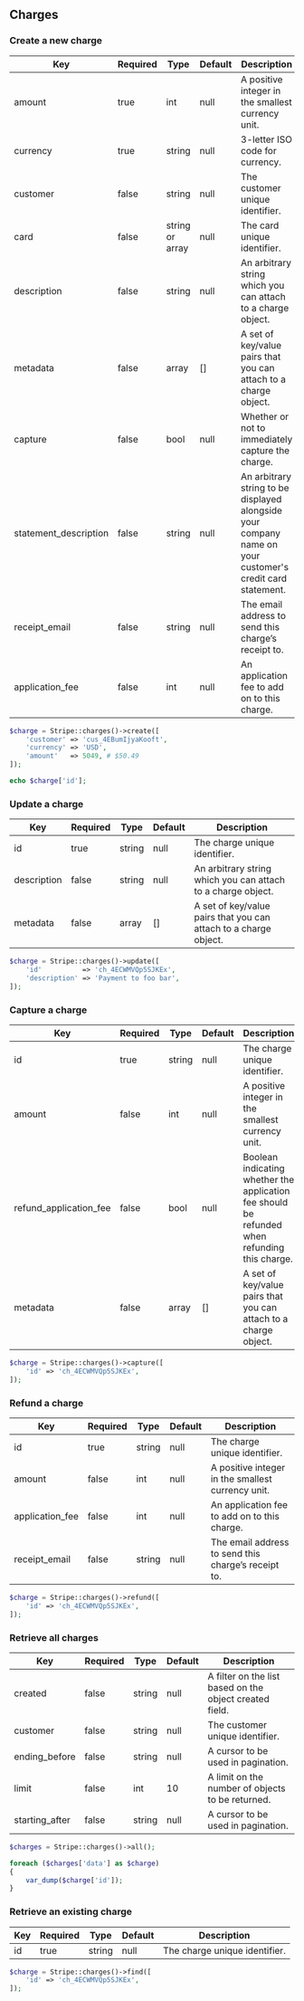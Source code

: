 ## Charges

### Create a new charge

Key                   | Required | Type            | Default | Description
--------------------- | -------- | --------------- | ------- | -----------------
amount                | true     | int             | null    | A positive integer in the smallest currency unit.
currency              | true     | string          | null    | 3-letter ISO code for currency.
customer              | false    | string          | null    | The customer unique identifier.
card                  | false    | string or array | null    | The card unique identifier.
description           | false    | string          | null    | An arbitrary string which you can attach to a charge object.
metadata              | false    | array           | []      | A set of key/value pairs that you can attach to a charge object.
capture               | false    | bool            | null    | Whether or not to immediately capture the charge.
statement_description | false    | string          | null    | An arbitrary string to be displayed alongside your company name on your customer's credit card statement.
receipt_email         | false    | string          | null    | The email address to send this charge’s receipt to.
application_fee       | false    | int             | null    | An application fee to add on to this charge.

```php
$charge = Stripe::charges()->create([
	'customer' => 'cus_4EBumIjyaKooft',
	'currency' => 'USD',
	'amount'   => 5049, # $50.49
]);

echo $charge['id'];
```

### Update a charge

Key         | Required | Type   | Default | Description
----------- | -------- | ------ | ------- | ------------------------------------
id          | true     | string | null    | The charge unique identifier.
description | false    | string | null    | An arbitrary string which you can attach to a charge object.
metadata    | false    | array  | []      | A set of key/value pairs that you can attach to a charge object.

```php
$charge = Stripe::charges()->update([
	'id'          => 'ch_4ECWMVQp5SJKEx',
	'description' => 'Payment to foo bar',
]);
```

### Capture a charge

Key                    | Required | Type   | Default | Description
---------------------- | -------- | ------ | ------- | -------------------------
id                     | true     | string | null    | The charge unique identifier.
amount                 | false    | int    | null    | A positive integer in the smallest currency unit.
refund_application_fee | false    | bool   | null    | Boolean indicating whether the application fee should be refunded when refunding this charge.
metadata               | false    | array  | []      | A set of key/value pairs that you can attach to a charge object.

```php
$charge = Stripe::charges()->capture([
	'id' => 'ch_4ECWMVQp5SJKEx',
]);
```

### Refund a charge

Key             | Required | Type   | Default | Description
--------------- | -------- | ------ | ------- | --------------------------------
id              | true     | string | null    | The charge unique identifier.
amount          | false    | int    | null    | A positive integer in the smallest currency unit.
application_fee | false    | int    | null    | An application fee to add on to this charge.
receipt_email   | false    | string | null    | The email address to send this charge’s receipt to.

```php
$charge = Stripe::charges()->refund([
	'id' => 'ch_4ECWMVQp5SJKEx',
]);
```

### Retrieve all charges

Key            | Required | Type   | Default | Description
-------------- | -------- | ------ | ------- | ---------------------------------
created        | false    | string | null    | A filter on the list based on the object created field.
customer       | false    | string | null    | The customer unique identifier.
ending_before  | false    | string | null    | A cursor to be used in pagination.
limit          | false    | int    | 10      | A limit on the number of objects to be returned.
starting_after | false    | string | null    | A cursor to be used in pagination.

```php
$charges = Stripe::charges()->all();

foreach ($charges['data'] as $charge)
{
	var_dump($charge['id']);
}
```

### Retrieve an existing charge

Key | Required | Type   | Default | Description
--- | -------- | ------ | ------- | --------------------------------------------
id  | true     | string | null    | The charge unique identifier.

```php
$charge = Stripe::charges()->find([
	'id' => 'ch_4ECWMVQp5SJKEx',
]);
```

